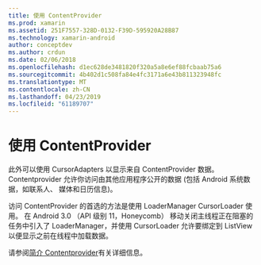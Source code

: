 ```yaml
---
title: 使用 ContentProvider
ms.prod: xamarin
ms.assetid: 251F7557-328D-0132-F39D-595920A28B87
ms.technology: xamarin-android
author: conceptdev
ms.author: crdun
ms.date: 02/06/2018
ms.openlocfilehash: d1ec628de3481820f320a5a8e6ef88fcbaab75a6
ms.sourcegitcommit: 4b402d1c508fa84e4fc3171a6e43b811323948fc
ms.translationtype: MT
ms.contentlocale: zh-CN
ms.lasthandoff: 04/23/2019
ms.locfileid: "61189707"
---
```

# <a name="using-a-contentprovider"></a>使用 ContentProvider

此外可以使用 CursorAdapters 以显示来自 ContentProvider 数据。
Contentprovider 允许你访问由其他应用程序公开的数据 (包括 Android 系统数据，如联系人、 媒体和日历信息)。

访问 ContentProvider 的首选的方法是使用 LoaderManager CursorLoader 使用。 在 Android 3.0 （API 级别 11，Honeycomb） 移动关闭主线程正在阻塞的任务中引入了 LoaderManager，并使用 CursorLoader 允许要绑定到 ListView 以便显示之前在线程中加载数据。

请参阅[简介 Contentprovider](~/android/platform/content-providers/index.md)有关详细信息。


